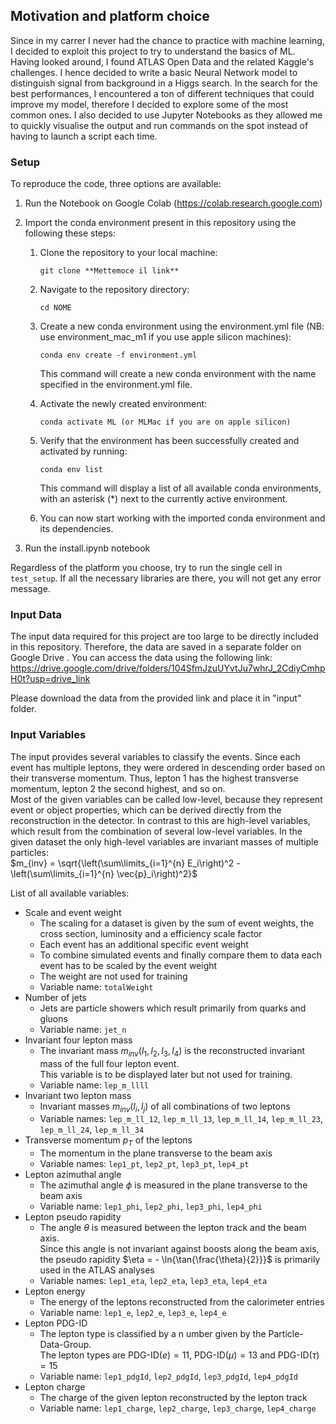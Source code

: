 
## Motivation and platform choice
Since in my carrer I never had the chance to practice with machine learning, I decided to exploit this project to try to understand the basics of ML.
Having looked around, I found ATLAS Open Data and the related Kaggle's challenges. I hence decided to write a basic Neural Network model to distinguish signal from background in a Higgs search. In the search for the best performances, I encountered a ton of different techniques that could improve my model, therefore I decided to explore some of the most common ones. 
I also decided to use Jupyter Notebooks as they allowed me to quickly visualise the output and run commands on the spot instead of having to launch a script each time.


### Setup
To reproduce the code, three options are available:
1. Run the Notebook on Google Colab (https://colab.research.google.com) 
2. Import the conda environment present in this repository using the following these steps:

   1. Clone the repository to your local machine:
        ```
        git clone **Mettemoce il link**
        ```

   2. Navigate to the repository directory:
        ```
        cd NOME
        ```

   3. Create a new conda environment using the environment.yml file (NB: use environment_mac_m1 if you use apple silicon machines):
        ```
        conda env create -f environment.yml
        ```

        This command will create a new conda environment with the name specified in the environment.yml file.

   4. Activate the newly created environment:
        ```
        conda activate ML (or MLMac if you are on apple silicon)
        ```


   5. Verify that the environment has been successfully created and activated by running:
        ```
        conda env list
        ```

        This command will display a list of all available conda environments, with an asterisk (*) next to the currently active environment.

   6. You can now start working with the imported conda environment and its dependencies.

3. Run the install.ipynb notebook 

Regardless of the platform you choose, try to run the single cell in  `test_setup`. If all the necessary libraries are there, you will not get any error message.

### Input Data
The input data required for this project are too large to be directly included in this repository. Therefore, the data are saved in a separate folder on Google Drive . You can access the data using the following link: 
https://drive.google.com/drive/folders/104SfmJzuUYvtJu7whrJ_2CdiyCmhpH0t?usp=drive_link

Please download the data from the provided link and place it in "input" folder.


### Input Variables
The input provides several variables to classify the events. Since each event has multiple leptons, they were ordered in descending order based on their transverse momentum. Thus, lepton 1 has the highest transverse momentum, lepton 2 the second highest, and so on. <br>
Most of the given variables can be called low-level, because they represent event or object properties, which can be derived directly from the reconstruction in the detector. In contrast to this are high-level variables, which result from the combination of several low-level variables. In the given dataset the only high-level variables are invariant masses of multiple particles:<br>
$m_{inv} = \sqrt{\left(\sum\limits_{i=1}^{n} E_i\right)^2 - \left(\sum\limits_{i=1}^{n} \vec{p}_i\right)^2}$


List of all available variables:<br>
- Scale and event weight
     - The scaling for a dataset is given by the sum of event weights, the cross section, luminosity and a efficiency scale factor
     - Each event has an additional specific event weight
     - To combine simulated events and finally compare them to data each event has to be scaled by the event weight
     - The weight are not used for training
     - Variable name: `totalWeight`
- Number of jets
     - Jets are particle showers which result primarily from quarks and gluons
     - Variable name: `jet_n`
- Invariant four lepton mass
     - The invariant mass $m_{inv}(l_1, l_2, l_3, l_4)$ is the reconstructed invariant mass of the full four lepton event.<br>
     This variable is to be displayed later but not used for training.
     - Variable name: `lep_m_llll`
- Invariant two lepton mass
     - Invariant masses $m_{inv}(l_i, l_j)$ of all combinations of two leptons
     - Variable names: `lep_m_ll_12`, `lep_m_ll_13`, `lep_m_ll_14`, `lep_m_ll_23`, `lep_m_ll_24`, `lep_m_ll_34`
- Transverse momentum $p_T$ of the leptons
     - The momentum in the plane transverse to the beam axis
     - Variable names: `lep1_pt`, `lep2_pt`, `lep3_pt`, `lep4_pt`
- Lepton azimuthal angle
     - The azimuthal angle $\phi$ is measured in the plane transverse to the beam axis
     - Variable name: `lep1_phi`, `lep2_phi`, `lep3_phi`, `lep4_phi`
- Lepton pseudo rapidity
     - The angle $\theta$ is measured between the lepton track and the beam axis.<br>
     Since this angle is not invariant against boosts along the beam axis, the pseudo rapidity $\eta = - \ln{\tan{\frac{\theta}{2}}}$ is primarily used in the ATLAS analyses
     - Variable names: `lep1_eta`, `lep2_eta`, `lep3_eta`, `lep4_eta`
- Lepton energy
     - The energy of the leptons reconstructed from the calorimeter entries
     - Variable name: `lep1_e`, `lep2_e`, `lep3_e`, `lep4_e`
- Lepton PDG-ID
     - The lepton type is classified by a n umber given by the Particle-Data-Group.<br>
     The lepton types are PDG-ID$(e)=11$, PDG-ID$(\mu)=13$ and PDG-ID$(\tau)=15$
     - Variable name: `lep1_pdgId`, `lep2_pdgId`, `lep3_pdgId`, `lep4_pdgId`
- Lepton charge
     - The charge of the given lepton reconstructed by the lepton track
     - Variable name: `lep1_charge`, `lep2_charge`, `lep3_charge`, `lep4_charge`